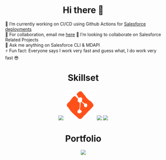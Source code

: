 <h1 align="center">Hi there 👋</h1>

🔭 I’m currently working on CI/CD using Github Actions for [Salesforce deployments](https://github.com/nishithcv/sfdevops) <br/>
💼 For collaboration, email me [here](nishith870@gmail.com)
👯 I’m looking to collaborate on Salesforce Related Projects <br/>
💬 Ask me anything on Salesforce CLI & MDAPI <br/>
⚡ Fun fact: Everyone says I work very fast and guess what, I do work very fast :sunglasses: <br/>


<h1 align="center"> Skillset </h1>

<p align="center">
<img src="https://i.giphy.com/media/IdyAQJVN2kVPNUrojM/200.webp" width="100">
<img src="logo\git logo.gif" width="100" padding-bottom="100">
<img src="https://media3.giphy.com/media/v1.Y2lkPTc5MGI3NjExb3o0dmQ0Nml0MmUxbnhlYmpjaDFlZ3Jla24wbm9kc3NlaGloZ3lkMSZlcD12MV9pbnRlcm5hbF9naWZfYnlfaWQmY3Q9cw/ln7z2eWriiQAllfVcn/giphy.gif" width="100" padding-bottom="100">
<img src="https://i.giphy.com/media/KzJkzjggfGN5Py6nkT/200.webp" width="100">
</p>


<h1 align="center"> Portfolio </h1>

<p align="center">
<img src="https://github-readme-stats.vercel.app/api?username=nishithcv&show_icons=true" />  
</p>

<!--
**nishithcv/nishithcv** is a ✨ _special_ ✨ repository because its `README.md` (this file) appears on your GitHub profile.

Here are some ideas to get you started:

- 🔭 I’m currently working on ...
- 🌱 I’m currently learning ...
- 👯 I’m looking to collaborate on ...
- 🤔 I’m looking for help with ...
- 💬 Ask me about ...
- 📫 How to reach me: ...
- 😄 Pronouns: ...
- ⚡ Fun fact: ...
-->
